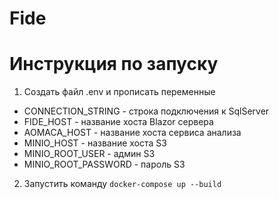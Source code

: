 # Fide

# Инструкция по запуску
1. Создать файл .env и прописать переменные
* CONNECTION_STRING - строка подключения к SqlServer
* FIDE_HOST - название хоста Blazor сервера
* AOMACA_HOST - название хоста сервиса анализа
* MINIO_HOST - название хоста S3
* MINIO_ROOT_USER - админ S3
* MINIO_ROOT_PASSWORD - пароль S3

2. Запустить команду `docker-compose up --build`

